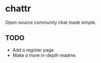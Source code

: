 # chattr
Open-source community chat made simple.

## TODO
- Add a register page
- Make a more in-depth readme

